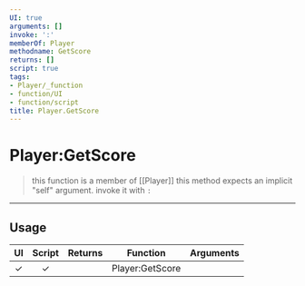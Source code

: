 ```yaml
---
UI: true
arguments: []
invoke: ':'
memberOf: Player
methodname: GetScore
returns: []
script: true
tags:
- Player/_function
- function/UI
- function/script
title: Player.GetScore
---
```

# Player:GetScore
> this function is a member of [[Player]]
> this method expects an implicit "self" argument. invoke it with `:`
-----
## Usage
|  UI | Script | Returns | Function | Arguments |
|:---:|:------:|-------:|:--------:|:---------|
|✓|✓||Player:GetScore||
